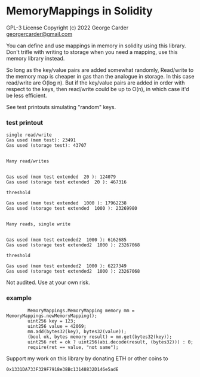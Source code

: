 # MemoryMappings in Solidity 

GPL-3 License Copyright (c) 2022 George Carder georgercarder@gmail.com

You can define and use mappings in memory in solidity using this library. Don't trifle with writing to storage when you need a mapping, use this memory library instead.

So long as the key/value pairs are added somewhat randomly, Read/write to the memory map is cheaper in gas than the analogue in storage. In this case read/write are O(log n). But if the key/value pairs are added in order with respect to the keys, then read/write could be up to O(n), in which case it'd be less efficient.

See test printouts simulating "random" keys.

### test printout

```
single read/write
Gas used (mem test): 23491
Gas used (storage test): 43707


Many read/writes 


Gas used (mem test extended  20 ): 124079
Gas used (storage test extended  20 ): 467316

threshold

Gas used (mem test extended  1000 ): 17962238
Gas used (storage test extended  1000 ): 23269980


Many reads, single write 


Gas used (mem test extended2  1000 ): 6162685
Gas used (storage test extended2  1000 ): 23267068

threshold

Gas used (mem test extended2  1000 ): 6227349
Gas used (storage test extended2  1000 ): 23267068

```

Not audited. Use at your own risk.

### example

```
        MemoryMappings.MemoryMapping memory mm = MemoryMappings.newMemoryMapping();
        uint256 key = 123;
        uint256 value = 42069; 
        mm.add(bytes32(key), bytes32(value));
        (bool ok, bytes memory result) = mm.get(bytes32(key));
        uint256 ret = ok ? uint256(abi.decode(result, (bytes32))) : 0;
        require(ret == value, "not same");
```

Support my work on this library by donating ETH or other coins to

`0x1331DA733F329F7918e38Bc13148832D146e5adE`
